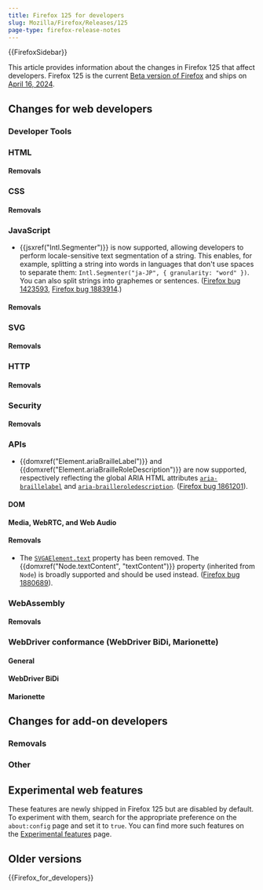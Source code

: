 ```yaml
---
title: Firefox 125 for developers
slug: Mozilla/Firefox/Releases/125
page-type: firefox-release-notes
---
```


{{FirefoxSidebar}}

This article provides information about the changes in Firefox 125 that affect developers. Firefox 125 is the current [Beta version of Firefox](https://www.mozilla.org/en-US/firefox/channel/desktop/#beta) and ships on [April 16, 2024](https://whattrainisitnow.com/release/?version=125).

## Changes for web developers

### Developer Tools

### HTML

#### Removals

### CSS

#### Removals

### JavaScript

- {{jsxref("Intl.Segmenter")}} is now supported, allowing developers to perform locale-sensitive text segmentation of a string.
  This enables, for example, splitting a string into words in languages that don't use spaces to separate them: `Intl.Segmenter("ja-JP", { granularity: "word" })`.
  You can also split strings into graphemes or sentences.
  ([Firefox bug 1423593](https://bugzil.la/1423593), [Firefox bug 1883914](https://bugzil.la/1883914).)

#### Removals

### SVG

#### Removals

### HTTP

#### Removals

### Security

#### Removals

### APIs

- {{domxref("Element.ariaBrailleLabel")}} and {{domxref("Element.ariaBrailleRoleDescription")}} are now supported, respectively reflecting the global ARIA HTML attributes [`aria-braillelabel`](/en-US/docs/Web/Accessibility/ARIA/Attributes/aria-braillelabel) and [`aria-brailleroledescription`](/en-US/docs/Web/Accessibility/ARIA/Attributes/aria-brailleroledescription). ([Firefox bug 1861201](https://bugzil.la/1861201)).

#### DOM

#### Media, WebRTC, and Web Audio

#### Removals

- The [`SVGAElement.text`](/en-US/docs/Web/API/SVGAElement#svgaelement.text) property has been removed. The {{domxref("Node.textContent", "textContent")}} property (inherited from `Node`) is broadly supported and should be used instead. ([Firefox bug 1880689](https://bugzil.la/1880689)).

### WebAssembly

#### Removals

### WebDriver conformance (WebDriver BiDi, Marionette)

#### General

#### WebDriver BiDi

#### Marionette

## Changes for add-on developers

### Removals

### Other

## Experimental web features

These features are newly shipped in Firefox 125 but are disabled by default. To experiment with them, search for the appropriate preference on the `about:config` page and set it to `true`. You can find more such features on the [Experimental features](/en-US/docs/Mozilla/Firefox/Experimental_features) page.

## Older versions

{{Firefox_for_developers}}
